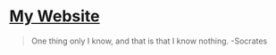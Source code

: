 # [My Website](https://janeligio.com)

> One thing only I know, and that is that I know nothing.
-Socrates